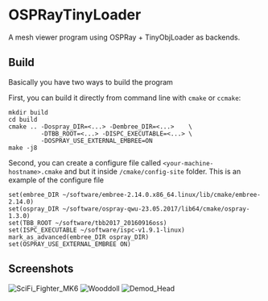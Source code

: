 # OSPRayTinyLoader
A mesh viewer program using OSPRay + TinyObjLoader as backends. 

## Build
Basically you have two ways to build the program

First, you can build it directly from command line with `cmake` or `ccmake`:
```
mkdir build
cd build
cmake .. -Dospray_DIR=<...> -Dembree_DIR=<...>    \
         -DTBB_ROOT=<...> -DISPC_EXECUTABLE=<...> \
         -DOSPRAY_USE_EXTERNAL_EMBREE=ON
make -j8
``` 

Second, you can create a configure file called `<your-machine-hostname>.cmake` and but it inside `/cmake/config-site` folder.
This is an example of the configure file
```
set(embree_DIR ~/software/embree-2.14.0.x86_64.linux/lib/cmake/embree-2.14.0)
set(ospray_DIR ~/software/ospray-qwu-23.05.2017/lib64/cmake/ospray-1.3.0)
set(TBB_ROOT ~/software/tbb2017_20160916oss)
set(ISPC_EXECUTABLE ~/software/ispc-v1.9.1-linux)
mark_as_advanced(embree_DIR ospray_DIR)
set(OSPRAY_USE_EXTERNAL_EMBREE ON)
```

## Screenshots
![SciFi_Fighter_MK6](https://github.com/wilsonCernWq/OSPRayTinyLoader/blob/master/assets/Screenshot%20from%202017-07-14%2012-43-37.png)
![Wooddoll](https://github.com/wilsonCernWq/OSPRayTinyLoader/blob/master/assets/Screenshot%20from%202017-07-14%2012-46-23.png)
![Demod_Head](https://github.com/wilsonCernWq/OSPRayTinyLoader/blob/master/assets/Screenshot%20from%202017-07-14%2012-44-21.png)
